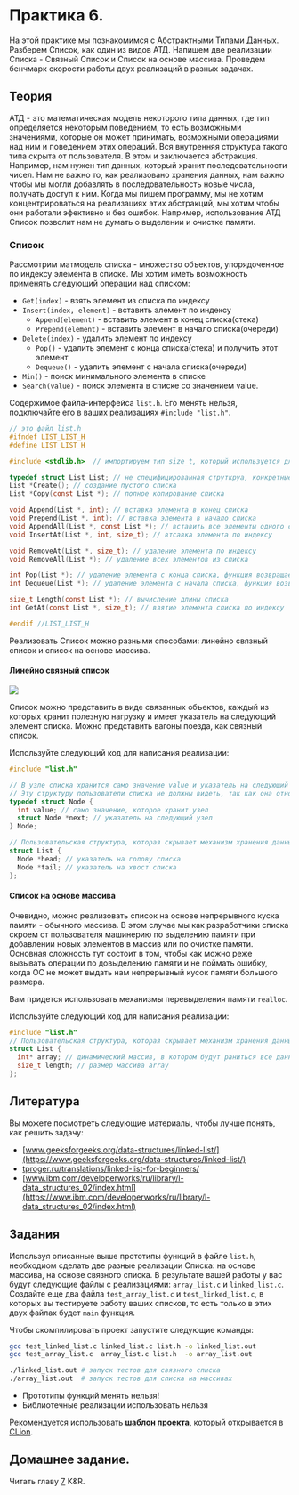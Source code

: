 # Практика 6.

На этой практике мы познакомимся с Абстрактными Типами Данных. Разберем Список, как один из видов АТД. Напишем две реализации Списка - Связный Список и Список на основе массива. Проведем бенчмарк скорости работы двух реализаций в разных задачах.

## Теория

АТД - это математическая модель некоторого типа данных, где тип определяется некоторым поведением, то есть возможными значениями, которые он может принимать, возможными операциями над ним и поведением этих операций. Вся внутренняя структура такого типа скрыта от пользователя. В этом и заключается абстракция. Например, нам нужен тип данных, который хранит последовательности чисел. Нам не важно то, как реализовано хранения данных, нам важно чтобы мы могли добавлять в последовательность новые числа, получать доступ к ним. Когда мы пишем программу, мы не хотим концентрироваться на реализациях этих абстракций, мы хотим чтобы они работали эфективно и без ошибок. Например, использование АТД Список позволит нам не думать о выделении и очистке памяти.

### Список

Рассмотрим матмодель списка - множество объектов, упорядоченное по индексу элемента в списке. Мы хотим иметь возможность применять следующий операции над списком:

- `Get(index)` - взять элемент из списка по индексу
- `Insert(index, element)` - вставить элемент по индексу
	- `Append(element)` - вставить элемент в конец списка(стека)
	- `Prepend(element)` - вставить элемент в начало списка(очереди)
- `Delete(index)` - удалить элемент по индексу
	- `Pop()` - удалить элемент с конца списка(стека) и получить этот элемент
	- `Dequeue()` - удалить элемент с начала списка(очереди)
- `Min()` - поиск минимального элемента в списке
- `Search(value)` - поиск элемента в списке со значением value.

Содержимое файла-интерфейса `list.h`. Его менять нельзя, подключайте его в ваших реализациях `#include "list.h"`.

```c
// это файл list.h
#ifndef LIST_LIST_H
#define LIST_LIST_H

#include <stdlib.h>  // импортируем тип size_t, который используется для обозначения размера массивов

typedef struct List List; // не специфицированная струткруа, конкретные реализации должны быть описаны в c-файлах
List *Create(); // создание пустого списка
List *Copy(const List *); // полное копирование списка

void Append(List *, int); // вставка элемента в конец списка
void Prepend(List *, int); // вставка элемента в начало списка
void AppendAll(List *, const List *); // вставить все элементы одного списка в конец другого
void InsertAt(List *, int, size_t); // втсавка элемента по индексу

void RemoveAt(List *, size_t); // удаление элемента по индексу
void RemoveAll(List *); // удаление всех элементов из списка

int Pop(List *); // удаление элемента с конца списка, функция возвращает удаленный элемент
int Dequeue(List *); // удаление элемента с начала списка, функция возвращает удаленный элемент

size_t Length(const List *); // вычисление длины списка
int GetAt(const List *, size_t); // взятие элемента списка по индексу

#endif //LIST_LIST_H
```

Реализовать Список можно разными способами: линейно связный список и список на основе массива.

#### Линейно связный список

![](https://s3.amazonaws.com/hr-challenge-images/17168/1456961238-28488bfa0d-LinkedListExplanation.png)

Список можно представить в виде связанных объектов, каждый из которых хранит полезную нагрузку и имеет указатель на следующий элемент списка. Можно представить вагоны поезда, как связный список.

Используйте следующий код для написания реализации:

```c
#include "list.h"

// В узле списка хранится само значение value и указатель на следующий узел.
// Эту структуру пользователи списка не должны видеть, так как она относится к внутренней реализации.
typedef struct Node {
  int value; // само значение, которое хранит узел
  struct Node *next; // указатель на следующий узел
} Node;

// Пользовательская структура, которая скрывает механизм хранения данных.
struct List {
  Node *head; // указатель на голову списка
  Node *tail; // указатель на хвост списка
};
```

#### Список на основе массива

Очевидно, можно реализовать список на основе непрерывного куска памяти - обычного массива. В этом случае мы как разработчики списка скроем от пользователя машинерию по выделению памяти при добавлении новых элементов в массив или по очистке памяти. Основная сложность тут состоит в том, чтобы как можно реже вызывать операции по довыделению памяти и не поймать ошибку, когда ОС не может выдать нам непрерывный кусок памяти большого размера.

Вам придется использовать механизмы перевыделения памяти `realloc`.

Используйте следующий код для написания реализации:

```c
#include "list.h"
// Пользовательская структура, которая скрывает механизм хранения данных.
struct List {
  int* array; // динамический массив, в котором будут раниться все данные
  size_t length; // размер массива array
};
```

## Литература

Вы можете посмотреть следующие материалы, чтобы лучше понять, как решить задачу:

- [www.geeksforgeeks.org/data-structures/linked-list/](https://www.geeksforgeeks.org/data-structures/linked-list/)
- [tproger.ru/translations/linked-list-for-beginners/](https://tproger.ru/translations/linked-list-for-beginners/)
- [www.ibm.com/developerworks/ru/library/l-data_structures_02/index.html](https://www.ibm.com/developerworks/ru/library/l-data_structures_02/index.html)

## Задания

Используя описанные выше прототипы функций в файле `list.h`, необходиом сделать две разные реализации Списка: на основе массива, на основе связного списка. В результате вашей работы у вас будут следующие файлы с реализациями: `array_list.c` и `linked_list.c`. Создайте еще два файла `test_array_list.c` и `test_linked_list.c`, в которых вы тестируете работу ваших списков, то есть только в этих двух файлах будет `main` функция.

Чтобы скомпилировать проект запустите следующие команды:

```bash
gcc test_linked_list.c linked_list.c list.h -o linked_list.out
gcc test_array_list.c  array_list.c list.h  -o array_list.out

./linked_list.out # запуск тестов для связного списка
./array_list.out  # запуск тестов для списка на массивах
```

- Прототипы функций менять нельзя!
- Библиотечные реализации использовать нельзя

Рекомендуется использовать [__шаблон проекта__](https://drive.google.com/file/d/1I5_W_WK9mgCUm5KybYEq6pd4FBTtLJ6r/view?usp=sharing), который открывается в [CLion](../tools/clion.md).

## Домашнее задание.

Читать главу [7](http://givi.olnd.ru/kr2/07.html) K&R.